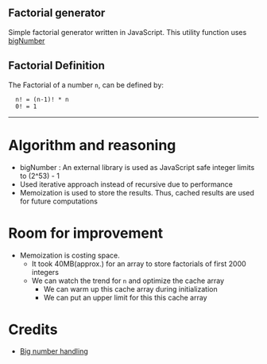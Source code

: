 ## Factorial generator
Simple factorial generator written in JavaScript. This utility function uses [bigNumber](http://jsfromhell.com/classes/bignumber)

## Factorial Definition

The Factorial of a number `n`, can be defined by:

```
  n! = (n-1)! * n
  0! = 1
```

---

Algorithm and reasoning
===
- bigNumber : An external library is used as JavaScript safe integer limits to (2^53) - 1 
- Used iterative approach instead of recursive due to performance
- Memoization is used to store the results. Thus, cached results are used for future computations

Room for improvement
===
- Memoization is costing space. 
  - It took 40MB(approx.) for an array to store factorials of first 2000 integers
  - We can watch the trend for `n` and optimize the cache array
    - We can warm up this cache array during initialization
    - We can put an upper limit for this this cache array

Credits
===
- [Big number handling](http://jsfromhell.com/classes/bignumber)
